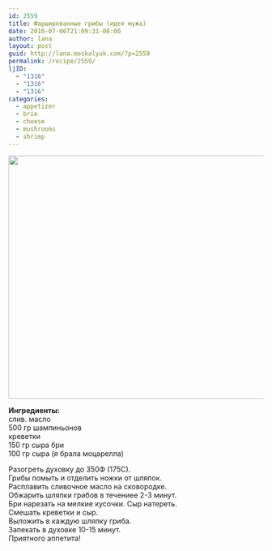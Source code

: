 ```yaml
---
id: 2559
title: Фаршированные грибы (идея мужа)
date: 2010-07-06T21:09:31-08:00
author: lana
layout: post
guid: http://lana.moskalyuk.com/?p=2559
permalink: /recipe/2559/
ljID:
  - "1316"
  - "1316"
  - "1316"
categories:
  - appetizer
  - brie
  - cheese
  - mushrooms
  - shrimp
---
```

<img loading="lazy" class="alignnone" title="cheese stuffed mushrooms" src="http://farm5.static.flickr.com/4101/4770413668_656c0137bb_z.jpg" alt="" width="640" height="480" />

**Ингредиенты:**  
слив. масло  
500 гр шампиньонов  
креветки  
150 гр сыра бри  
100 гр сыра (я брала моцарелла)

Разогреть духовку до 350Ф (175С).  
Грибы помыть и отделить ножки от шляпок.  
Расплавить сливочное масло на сковородке.  
Обжарить шляпки грибов в течениее 2-3 минут.  
Бри нарезать на мелкие кусочки. Сыр натереть.  
Смешать креветки и сыр.  
Выложить в каждую шляпку гриба.  
Запекать в духовке 10-15 минут.  
Приятного аппетита!